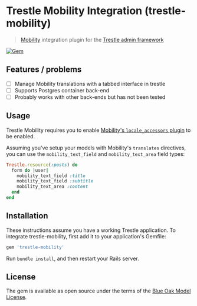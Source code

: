 # Trestle Mobility Integration (trestle-mobility)

> [Mobility](https://github.com/shioyama/mobility) integration plugin for the [Trestle admin framework](https://trestle.io)

[![Gem](https://img.shields.io/gem/v/trestle-mobility.svg)](https://rubygems.org/gems/trestle-mobility)

## Features / problems

- [ ] Manage Mobility translations with a tabbed interface in trestle
- [ ] Supports Postgres container back-end
- [ ] Probably works with other back-ends but has not been tested

## Usage

Trestle Mobility requires you to enable [Mobility's `locale_accessors` plugin](https://github.com/shioyama/mobility#getset) to be enabled.

Assuming you've setup your models with Mobility's `translates` directives, you can use the `mobility_text_field` and `mobility_text_area` field types:

```ruby
Trestle.resource(:posts) do
  form do |user|
    mobility_text_field :title
    mobility_text_field :subtitle
    mobility_text_area :content
  end
end
```

## Installation

These instructions assume you have a working Trestle application. To integrate trestle-mobility, first add it to your application's Gemfile:

```ruby
gem 'trestle-mobility'
```

Run `bundle install`, and then restart your Rails server.

## License

The gem is available as open source under the terms of the [Blue Oak Model License](https://blueoakcouncil.org/license/1.0.0).
